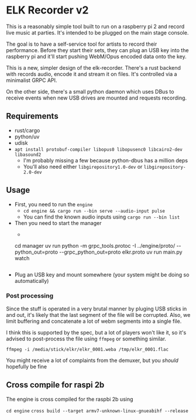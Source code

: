 # ELK Recorder v2

This is a reasonably simple tool built to run on a raspberry pi 2 and record
live music at parties. It's intended to be plugged on the main stage console.

The goal is to have a self-service tool for artists to record their performance.
Before they start their sets, they can plug an USB key into the raspberry pi and
it'll start pushing WebM/Opus encoded data onto the key.

This is a new, simpler design of the elk-recorder. There's a rust backend with
records audio, encode it and stream it on files. It's controlled via a
minimalist GRPC API.

On the other side, there's a small python daemon which uses DBus to receive
events when new USB drives are mounted and requests recording.

## Requirements

- rust/cargo
- python/uv
- udisk
- `apt install protobuf-compiler libopus0 libopusenc0 libcairo2-dev libasound2`
  - I'm probably missing a few because python-dbus has a million deps
  - You'll also need either `libgirepository1.0-dev` or `libgirepository-2.0-dev`

## Usage

- First, you need to run the `engine`
  - `cd engine && cargo run --bin serve --audio-input pulse`
  - You can find the known audio inputs using `cargo run --bin list`
- Then you need to start the manager
  - ```bash
  cd manager
  uv run python -m grpc_tools.protoc -I ../engine/proto/ --python_out=proto --grpc_python_out=proto elkr.proto
  uv run main.py watch
  ```
- Plug an USB key and mount somewhere (your system might be doing so automatically)

### Post processing

Since the stuff is operated in a very brutal manner by pluging USB sticks in and
out, it's likely that the last segment of the file will be corrupted. Also, we
limit buffering and concatenate a lot of webm segments into a single file.

I think this is supported by the spec, but a lot of players won't like it, so it's advised to post-process the file using `ffmpeg` or something similar.

`ffmpeg -i /media/stick/elkr/elkr_0001.weba /tmp/elkr_0001.flac`

You might receive a lot of complaints from the demuxer, but you *should*
hopefully be fine

## Cross compile for raspi 2b

The engine is cross compiled for the raspbi 2b using

`cd engine`
`cross build --target armv7-unknown-linux-gnueabihf --release`
